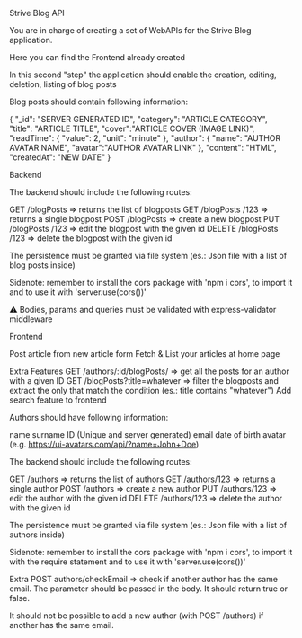 Strive Blog API

You are in charge of creating a set of WebAPIs for the Strive Blog application.

Here you can find the Frontend already created

In this second "step" the application should enable the creation, editing, deletion, listing of blog posts

Blog posts should contain following information:

{
"\_id": "SERVER GENERATED ID",
"category": "ARTICLE CATEGORY",
"title": "ARTICLE TITLE",
"cover":"ARTICLE COVER (IMAGE LINK)",
"readTime": {
"value": 2,
"unit": "minute"
},
"author": {
"name": "AUTHOR AVATAR NAME",
"avatar":"AUTHOR AVATAR LINK"
},
"content": "HTML",
"createdAt": "NEW DATE"
}

Backend

The backend should include the following routes:

GET /blogPosts => returns the list of blogposts
GET /blogPosts /123 => returns a single blogpost
POST /blogPosts => create a new blogpost
PUT /blogPosts /123 => edit the blogpost with the given id
DELETE /blogPosts /123 => delete the blogpost with the given id

The persistence must be granted via file system (es.: Json file with a list of blog posts inside)

Sidenote: remember to install the cors package with 'npm i cors', to import it and to use it with 'server.use(cors())'

⚠️ Bodies, params and queries must be validated with express-validator middleware

Frontend

Post article from new article form
Fetch & List your articles at home page

Extra Features
GET /authors/:id/blogPosts/ => get all the posts for an author with a given ID
GET /blogPosts?title=whatever => filter the blogposts and extract the only that match the condition (es.: title contains "whatever")
Add search feature to frontend

Authors should have following information:

name
surname
ID (Unique and server generated)
email
date of birth
avatar (e.g. https://ui-avatars.com/api/?name=John+Doe)

The backend should include the following routes:

GET /authors => returns the list of authors
GET /authors/123 => returns a single author
POST /authors => create a new author
PUT /authors/123 => edit the author with the given id
DELETE /authors/123 => delete the author with the given id

The persistence must be granted via file system (es.: Json file with a list of authors inside)

Sidenote: remember to install the cors package with 'npm i cors', to import it with the require statement and to use it with 'server.use(cors())'

Extra
POST authors/checkEmail => check if another author has the same email. The parameter should be passed in the body. It should return true or false.

It should not be possible to add a new author (with POST /authors) if another has the same email.
